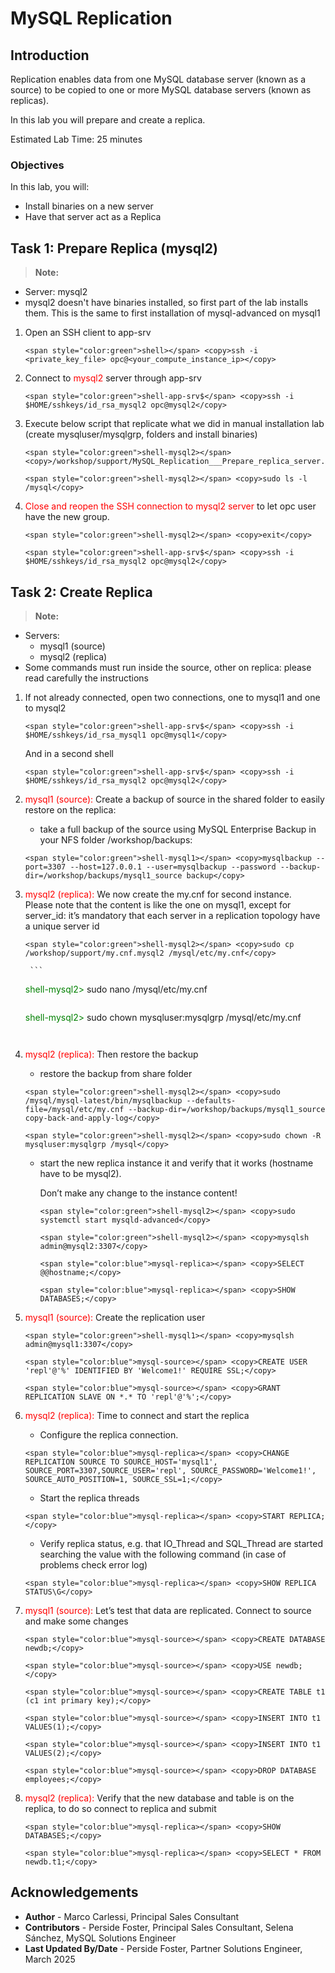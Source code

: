 # MySQL Replication

## Introduction

Replication enables data from one MySQL database server (known as a source) to be copied to one or more MySQL database servers (known as replicas). 

In this lab you will prepare and create a replica.

Estimated Lab Time: 25 minutes

### Objectives
In this lab, you will:
* Install binaries on a new server
* Have that server act as a Replica


## Task 1: Prepare Replica (mysql2)

> **Note:**
 * Server: mysql2
 * mysql2 doesn't have binaries installed, so first part of the lab installs them. This is the same to first installation of mysql-advanced on mysql1

1. Open an SSH client to app-srv
    ```
    <span style="color:green">shell></span> <copy>ssh -i <private_key_file> opc@<your_compute_instance_ip></copy>
    ```

2. Connect to <span style="color:red">mysql2</span> server through app-srv
    ```
    <span style="color:green">shell-app-srv$</span> <copy>ssh -i $HOME/sshkeys/id_rsa_mysql2 opc@mysql2</copy>
    ```

3. Execute below script that replicate what we did in manual installation lab (create mysqluser/mysqlgrp, folders and install binaries)
    ```
    <span style="color:green">shell-mysql2></span> <copy>/workshop/support/MySQL_Replication___Prepare_replica_server.sh</copy>
    ```
    ```
    <span style="color:green">shell-mysql2></span> <copy>sudo ls -l /mysql</copy>
    ```

4. <span style="color:red">Close and reopen the SSH connection to mysql2 server</span> to let opc user have the new group.

    ```
    <span style="color:green">shell-mysql2></span> <copy>exit</copy>
    ```
    ```
    <span style="color:green">shell-app-srv$</span> <copy>ssh -i $HOME/sshkeys/id_rsa_mysql2 opc@mysql2</copy>
    ```

## Task 2: Create Replica
> **Note:**
 * Servers: 
    * mysql1 (source)
    * mysql2 (replica)
 * Some commands must run inside the source, other on replica: please read carefully the instructions

1. If not already connected, open two connections, one to mysql1 and one to mysql2
    ```
    <span style="color:green">shell-app-srv$</span> <copy>ssh -i $HOME/sshkeys/id_rsa_mysql1 opc@mysql1</copy>
    ```

    And in a second shell
    ```
    <span style="color:green">shell-app-srv$</span> <copy>ssh -i $HOME/sshkeys/id_rsa_mysql2 opc@mysql2</copy>
    ```

2. <span style="color:red">mysql1 (source):</span> Create a backup of source in the shared folder to easily restore on the replica:
    * take a full backup of the source using MySQL Enterprise Backup in your NFS folder /workshop/backups:
    ```
    <span style="color:green">shell-mysql1></span> <copy>mysqlbackup --port=3307 --host=127.0.0.1 --user=mysqlbackup --password --backup-dir=/workshop/backups/mysql1_source backup</copy>
    ```

3. <span style="color:red">mysql2 (replica):</span> We now create the my.cnf for second instance.  
    Please note that the content is like the one on mysql1, except for server_id: it’s mandatory that each server in a replication topology have a unique server id
    ```
    <span style="color:green">shell-mysql2></span> <copy>sudo cp /workshop/support/my.cnf.mysql2 /mysql/etc/my.cnf</copy>
    ```
        ```
    <span style="color:green">shell-mysql2></span> <copy>sudo nano /mysql/etc/my.cnf</copy>
    ```

    ```
    <span style="color:green">shell-mysql2></span> <copy>sudo chown mysqluser:mysqlgrp /mysql/etc/my.cnf</copy>
    ```


4. <span style="color:red">mysql2 (replica):</span> Then restore the backup
    * restore the backup from share folder
    ```
    <span style="color:green">shell-mysql2></span> <copy>sudo /mysql/mysql-latest/bin/mysqlbackup --defaults-file=/mysql/etc/my.cnf --backup-dir=/workshop/backups/mysql1_source  copy-back-and-apply-log</copy>
    ```
    ```
    <span style="color:green">shell-mysql2></span> <copy>sudo chown -R mysqluser:mysqlgrp /mysql</copy>
    ```

    * start the new replica instance it and verify that it works (hostname have to be mysql2).
    
        Don’t make any change to the instance content!
        ```
        <span style="color:green">shell-mysql2></span> <copy>sudo systemctl start mysqld-advanced</copy>
        ```
        ```
        <span style="color:green">shell-mysql2></span> <copy>mysqlsh admin@mysql2:3307</copy>
        ```
        ```
        <span style="color:blue">mysql-replica></span> <copy>SELECT @@hostname;</copy>
        ```
        ```
        <span style="color:blue">mysql-replica></span> <copy>SHOW DATABASES;</copy>
        ```

5. <span style="color:red">mysql1 (source):</span> Create the replication user
    ```
    <span style="color:green">shell-mysql1></span> <copy>mysqlsh admin@mysql1:3307</copy>
    ```
    ```
    <span style="color:blue">mysql-source></span> <copy>CREATE USER 'repl'@'%' IDENTIFIED BY 'Welcome1!' REQUIRE SSL;</copy>
    ```
    ```
    <span style="color:blue">mysql-source></span> <copy>GRANT REPLICATION SLAVE ON *.* TO 'repl'@'%';</copy>
    ```

6. <span style="color:red">mysql2 (replica):</span> Time to connect and start the replica
    * Configure the replica connection.
    ```
    <span style="color:blue">mysql-replica></span> <copy>CHANGE REPLICATION SOURCE TO SOURCE_HOST='mysql1', SOURCE_PORT=3307,SOURCE_USER='repl', SOURCE_PASSWORD='Welcome1!', SOURCE_AUTO_POSITION=1, SOURCE_SSL=1;</copy>
    ```

    * Start the replica threads
    ```
    <span style="color:blue">mysql-replica></span> <copy>START REPLICA;</copy>
    ```

    * Verify replica status, e.g. that IO\_Thread and SQL\_Thread are started searching the value with the following command (in case of problems check error log)
    ```
    <span style="color:blue">mysql-replica></span> <copy>SHOW REPLICA STATUS\G</copy>
    ```

7. <span style="color:red">mysql1 (source):</span> Let’s test that data are replicated. Connect to source and make some changes
    ```
    <span style="color:blue">mysql-source></span> <copy>CREATE DATABASE newdb;</copy>
    ```
    ```
    <span style="color:blue">mysql-source></span> <copy>USE newdb;</copy>
    ```
    ```
    <span style="color:blue">mysql-source></span> <copy>CREATE TABLE t1 (c1 int primary key);</copy>
    ```
    ```
    <span style="color:blue">mysql-source></span> <copy>INSERT INTO t1 VALUES(1);</copy>
    ```
    ```
    <span style="color:blue">mysql-source></span> <copy>INSERT INTO t1 VALUES(2);</copy>
    ```
    ```
    <span style="color:blue">mysql-source></span> <copy>DROP DATABASE employees;</copy>
    ```

8. <span style="color:red">mysql2 (replica):</span> Verify that the new database and table is on the replica, to do so connect to replica and submit

    ```
    <span style="color:blue">mysql-replica></span> <copy>SHOW DATABASES;</copy>
    ```
    ```
    <span style="color:blue">mysql-replica></span> <copy>SELECT * FROM newdb.t1;</copy>
    ```

## Acknowledgements

- **Author** - Marco Carlessi, Principal Sales Consultant
- **Contributors** -  Perside Foster, Principal Sales Consultant, Selena Sánchez, MySQL Solutions Engineer
- **Last Updated By/Date** - Perside Foster, Partner Solutions Engineer, March 2025
